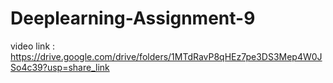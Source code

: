 # Deeplearning-Assignment-9
video link : https://drive.google.com/drive/folders/1MTdRavP8qHEz7pe3DS3Mep4W0JSo4c39?usp=share_link
